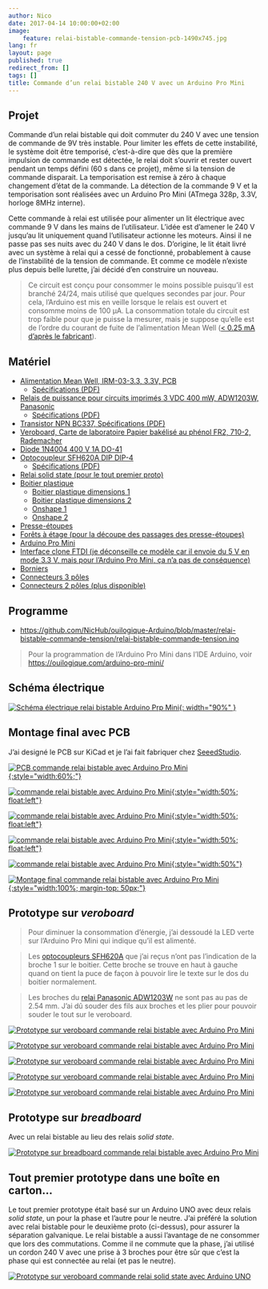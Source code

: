 ```yaml
---
author: Nico
date: 2017-04-14 10:00:00+02:00
image:
    feature: relai-bistable-commande-tension-pcb-1490x745.jpg
lang: fr
layout: page
published: true
redirect_from: []
tags: []
title: Commande d’un relai bistable 240 V avec un Arduino Pro Mini
---
```


## Projet

Commande d’un relai bistable qui doit commuter du 240 V avec une tension de commande de 9V très instable. Pour limiter les effets de cette instabilité, le système doit être temporisé, c’est-à-dire que dès que la première impulsion de commande est détectée, le relai doit s’ouvrir et rester ouvert pendant un temps défini (60 s dans ce projet), même si la tension de commande disparait. La temporisation est remise à zéro à chaque changement d’état de la commande. La détection de la commande 9 V et la temporisation sont réalisées avec un Arduino Pro Mini (ATmega 328p, 3.3V, horloge 8MHz interne).

Cette commande à relai est utilisée pour alimenter un lit électrique avec commande 9 V dans les mains de l’utilisateur. L’idée est d’amener le 240 V jusqu’au lit uniquement quand l’utilisateur actionne les moteurs. Ainsi il ne passe pas ses nuits avec du 240 V dans le dos. D’origine, le lit était livré avec un système à relai qui a cessé de fonctionné, probablement à cause de l’instabilité de la tension de commande. Et comme ce modèle n’existe plus depuis belle lurette, j’ai décidé d’en construire un nouveau.

> Ce circuit est conçu pour consommer le moins possible puisqu’il est branché 24/24, mais utilisé que quelques secondes par jour. Pour cela, l’Arduino est mis en veille lorsque le relais est ouvert et consomme moins de 100 µA. La consommation totale du circuit est trop faible pour que je puisse la mesurer, mais je suppose qu’elle est de l’ordre du courant de fuite de l’alimentation Mean Well ([< 0.25 mA d’après le fabricant][4]).

## Matériel

-   [Alimentation Mean Well, IRM-03-3.3, 3.3V, PCB][3]
    -   [Spécifications (PDF)][4]
-   [Relais de puissance pour circuits imprimés 3 VDC 400 mW, ADW1203W, Panasonic][2]
    -   [Spécifications (PDF)](../../files/2017-04-14-relai-bistable-commande-tension/docs/adw1_eng_tds.pdf)
-   [Transistor NPN BC337, Spécifications (PDF)](../../files/2017-04-14-relai-bistable-commande-tension/docs/BC337-D.PDF)
-   [Veroboard, Carte de laboratoire Papier bakélisé au phénol FR2, 710-2, Rademacher](https://www.distrelec.ch/fr/carte-de-laboratoire-papier-bakelise-au-phenol-fr2-rademacher-710/p/14832982)
-   [Diode 1N4004 400 V 1A DO-41](https://fr.aliexpress.com/item/50pcs-1N4004-400V-1A-DO-41-Axial-Lead-Silicon-Rectifier-Diodes/32464825368.html)
-   [Optocoupleur SFH620A DIP DIP-4][1]
    -   [Spécifications (PDF)](../../files/2017-04-14-relai-bistable-commande-tension/docs/sfh620.pdf)
-   [Relai solid state (pour le tout premier proto)](https://fr.aliexpress.com/item/Industrial-FOTEK-single-phase-solid-state-relay-SSR-25DA-25A-actually-3-32V-DC-TO-24/32621331021.html)
-   [Boitier plastique](https://fr.aliexpress.com/item/Two-colors-plastic-enclosure-diy-project-box-abs-plastic-box-electronics-small-desktop-box-135/32426076659.html)
    -   [Boitier plastique dimensions 1][img_1]
    -   [Boitier plastique dimensions 2][img_2]
    -   [Onshape 1](https://cad.onshape.com/documents/bdfa03cae61f8d99e05c256d/w/6a80dbc21d7d7ec99d4ca430/e/ff237b71c3e3937e7775091c)
    -   [Onshape 2](https://cad.onshape.com/documents/bdfa03cae61f8d99e05c256d/w/6a80dbc21d7d7ec99d4ca430/e/d16ebce6912d78151dce1e60)
-   [Presse-étoupes](https://fr.aliexpress.com/item/PG7-Cable-Glands-Nylon-plastic-waterproof-cable-connectors-spiral-fixed-2013-New-product/1000045565.html)
-   [Forêts à étage (pour la découpe des passages des presse-étoupes)](https://fr.aliexpress.com/item/3pcs-HSS-Steel-Step-Cone-Milling-Cutter-Titanium-Coated-Step-Drill-Cutting-Tools-Bit-Set/32661376446.html)
-   [Arduino Pro Mini](http://www.banggood.com/5Pcs-3_3V-8MHz-ATmega328P-AU-Pro-Mini-Microcontroller-Board-For-Arduino-p-980292.html?p=0431091025639201412F)
-   [Interface clone FTDI (je déconseille ce modèle car il envoie du 5 V en mode 3.3 V, mais pour l’Arduino Pro Mini, ça n’a pas de conséquence)](http://www.miniinthebox.com/fr/programme-downloader-ftdi-basic-usb-a-ttl-ft232-pour-arduino_p903425.html)
-   [Borniers](http://www.banggood.com/20pcs-2-Pin-Plug-in-Screw-Terminal-Block-Connector-5_08mm-Pitch-p-993197.html?p=0431091025639201412F)
-   [Connecteurs 3 pôles](https://fr.aliexpress.com/item/F217-10-sets-ht5-08-3pin-Terminal-plug-type-300V-10A-5-08mm-pitch-connector-pcb/32657384224.html)
-   [Connecteurs 2 pôles (plus disponible)](https://fr.aliexpress.com/item/10-sets-5-08-2pin-Right-angle-Terminal-plug-type-300V-10A-5-08mm-pitch-connector/32787731420.html)


[img_1]: ../../files/2017-04-14-relai-bistable-commande-tension/images/dimension-boitier-plastique-1.jpg
[img_2]: ../../files/2017-04-14-relai-bistable-commande-tension/images/dimension-boitier-plastique-2.jpg

## Programme

-   <https://github.com/NicHub/ouilogique-Arduino/blob/master/relai-bistable-commande-tension/relai-bistable-commande-tension.ino>

> Pour la programmation de l’Arduino Pro Mini dans l’IDE Arduino, voir <https://ouilogique.com/arduino-pro-mini/>

## Schéma électrique

[![Schéma électrique relai bistable Arduino Prp Mini][i1]{: width="90%" }][i1]

[i1]: ../../files/2017-04-14-relai-bistable-commande-tension/images/relai-bistable-commande-tension.sch.svg

## Montage final avec PCB

J’ai designé le PCB sur KiCad et je l’ai fait fabriquer chez [SeeedStudio](https://www.seeedstudio.com/fusion_pcb.html).

[![PCB commande relai bistable avec Arduino Pro Mini][i9]{:style="width:60%;"}][i9]

[i9]: ../../files/2017-04-14-relai-bistable-commande-tension/images/relai-bistable-commande-tension-007.jpg

[![commande relai bistable avec Arduino Pro Mini][i10]{:style="width:50%; float:left"}][i10]

[i10]: ../../files/2017-04-14-relai-bistable-commande-tension/images/relai-bistable-commande-tension-008.jpg

[![commande relai bistable avec Arduino Pro Mini][i11]{:style="width:50%; float:left"}][i11]

[i11]: ../../files/2017-04-14-relai-bistable-commande-tension/images/relai-bistable-commande-tension-009.jpg

[![commande relai bistable avec Arduino Pro Mini][i12]{:style="width:50%; float:left"}][i12]

[i12]: ../../files/2017-04-14-relai-bistable-commande-tension/images/relai-bistable-commande-tension-010.jpg

[![commande relai bistable avec Arduino Pro Mini][i13]{:style="width:50%"}][i13]

[i13]: ../../files/2017-04-14-relai-bistable-commande-tension/images/relai-bistable-commande-tension-011.jpg

[![Montage final commande relai bistable avec Arduino Pro Mini][i14]{:style="width:100%; margin-top: 50px;"}][i14]

[i14]: ../../files/2017-04-14-relai-bistable-commande-tension/images/relai-bistable-commande-tension-012.jpg

## Prototype sur _veroboard_

> Pour diminuer la consommation d’énergie, j’ai dessoudé la LED verte sur l’Arduino Pro Mini qui indique qu’il est alimenté.

> Les [optocoupleurs SFH620A][1] que j’ai reçus n’ont pas l’indication de la broche 1 sur le boitier. Cette broche se trouve en haut à gauche quand on tient la puce de façon à pouvoir lire le texte sur le dos du boitier normalement.

> Les broches du [relai Panasonic ADW1203W][2] ne sont pas au pas de 2.54 mm. J’ai dû souder des fils aux broches et les plier pour pouvoir souder le tout sur le veroboard.

[![Prototype sur veroboard commande relai bistable avec Arduino Pro Mini][i3]][i3]

[i3]: ../../files/2017-04-14-relai-bistable-commande-tension/images/relai-bistable-commande-tension-002.jpg

[![Prototype sur veroboard commande relai bistable avec Arduino Pro Mini][i4]][i4]

[i4]: ../../files/2017-04-14-relai-bistable-commande-tension/images/relai-bistable-commande-tension-003.jpg

[![Prototype sur veroboard commande relai bistable avec Arduino Pro Mini][i5]][i5]

[i5]: ../../files/2017-04-14-relai-bistable-commande-tension/images/relai-bistable-commande-tension-004.jpg

[![Prototype sur veroboard commande relai bistable avec Arduino Pro Mini][i6]][i6]

[i6]: ../../files/2017-04-14-relai-bistable-commande-tension/images/relai-bistable-commande-tension-005.png

[![Prototype sur veroboard commande relai bistable avec Arduino Pro Mini][i7]][i7]

[i7]: ../../files/2017-04-14-relai-bistable-commande-tension/images/relai-bistable-commande-tension-006.jpg

## Prototype sur _breadboard_

Avec un relai bistable au lieu des relais _solid state_.

[![Prototype sur breadboard commande relai bistable avec Arduino Pro Mini][i2]][i2]

[i2]: ../../files/2017-04-14-relai-bistable-commande-tension/images/relai-bistable-commande-tension-001.jpg

## Tout premier prototype dans une boîte en carton...

Le tout premier prototype était basé sur un Arduino UNO avec deux relais _solid state_, un pour la phase et l’autre pour le neutre. J’ai préféré la solution avec relai bistable pour le deuxième proto (ci-dessus), pour assurer la séparation galvanique. Le relai bistable a aussi l’avantage de ne consommer que lors des commutations. Comme il ne commute que la phase, j’ai utilisé un cordon 240 V avec une prise à 3 broches pour être sûr que c’est la phase qui est connectée au relai (et pas le neutre).

[![Prototype sur veroboard commande relai solid state avec Arduino UNO][i8]][i8]

[i8]: ../../files/2017-04-14-relai-bistable-commande-tension/images/relai-bistable-commande-tension-000.jpg
[1]: https://fr.aliexpress.com/item/Free-shippin-10pcs-lot-SFH620A-DIP-DIP-4-new-original/32553455903.html?spm=2114.13010608.0.0.H1VvjL
[2]: https://www.distrelec.ch/fr/relais-de-puissance-pour-circuits-imprimes-vdc-400-mw-panasonic-adw1203w/p/11030041
[3]: https://www.distrelec.ch/fr/bloc-alimentation-decoupage-sortie-mean-well-irm-03/p/30051638
[4]: ../../files/2017-04-14-relai-bistable-commande-tension/docs/irm03_eng_tds.pdf
